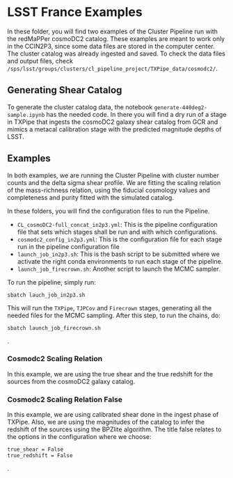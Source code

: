 # LSST France Examples
In these folder, you will find two examples of the Cluster Pipeline run with
the redMaPPer cosmoDC2 catalog. These examples are meant to work only in the
CCIN2P3, since some data files are stored in the computer center. The cluster
catalog was already ingested and saved. To check the data files and output files,
check `/sps/lsst/groups/clusters/cl_pipeline_project/TXPipe_data/cosmodc2/`.

## Generating Shear Catalog
To generate the cluster catalog data, the notebook `generate-440deg2-sample.ipynb`
has the needed code. In there you will find a dry run of a stage in TXPipe that
ingests the cosmoDC2 galaxy shear catalog from GCR and mimics a metacal calibration
stage with the predicted magnitude depths of LSST. 

## Examples
In both examples, we are running the Cluster Pipeline with cluster number counts
and the delta sigma shear profile. We are fitting the scaling relation of the 
mass-richness relation, using the fiducial cosmology values and completeness
and purity fitted with the simulated catalog.

In these folders, you will find the configuration files to run the Pipeline.
- `CL_cosmoDC2-full_concat_in2p3.yml`: This is the pipeline configuration file that sets which stages shall be run and with which configurations.
- `cosmodc2_config_in2p3.yml`: This is the configuration file for each stage run in the pipeline configuration file
- `launch_job_in2p3.sh`: This is the bash script to be submitted where we activate the right conda environments to run each stage of the pipeline.
- `launch_job_firecrown.sh`: Another script to launch the MCMC sampler.

To run the pipeline, simply run:
```
sbatch lauch_job_in2p3.sh
```
This will run the `TXPipe`, `TJPCov` and `Firecrown` stages, generating all
the needed files for the MCMC sampling. After this step, to run the chains,
do:
```
sbatch launch_job_firecrown.sh
```
.

### Cosmodc2 Scaling Relation
In this example, we are using the true shear and the true redshift for the sources from the cosmoDC2 galaxy catalog.

### Cosmodc2 Scaling Relation False
In this example, we are using calibrated shear done in the ingest phase of TXPipe. Also, we are using the magnitudes of the catalog to infer the redshift of the sources using the BPZlite algorithm. The title false relates to the options in the configuration where we choose:
```
true_shear = False
true_redshift = False
```
.
